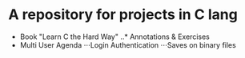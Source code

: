 # A repository for projects in C lang

* Book "Learn C the Hard Way"
..* Annotations &amp; Exercises
* Multi User Agenda
⋅⋅⋅Login Authentication
⋅⋅⋅Saves on binary files

